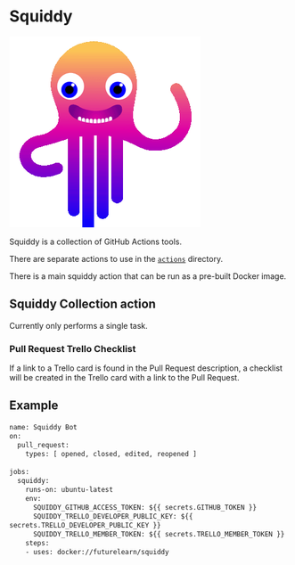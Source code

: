 # Squiddy

![](squiddy.gif)

Squiddy is a collection of GitHub Actions tools.

There are separate actions to use in the [`actions`](actions) directory.

There is a main squiddy action that can be run as a pre-built Docker image.

## Squiddy Collection action

Currently only performs a single task.

### Pull Request Trello Checklist

If a link to a Trello card is found in the Pull Request description, a
checklist will be created in the Trello card with a link to the Pull Request.

## Example

```
name: Squiddy Bot
on:
  pull_request:
    types: [ opened, closed, edited, reopened ]

jobs:
  squiddy:
    runs-on: ubuntu-latest
    env:
      SQUIDDY_GITHUB_ACCESS_TOKEN: ${{ secrets.GITHUB_TOKEN }}
      SQUIDDY_TRELLO_DEVELOPER_PUBLIC_KEY: ${{ secrets.TRELLO_DEVELOPER_PUBLIC_KEY }}
      SQUIDDY_TRELLO_MEMBER_TOKEN: ${{ secrets.TRELLO_MEMBER_TOKEN }}
    steps:
    - uses: docker://futurelearn/squiddy
```
